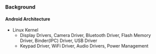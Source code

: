 ### Background

#### Android Architecture
[](https://github.com/BiyiLin1234/AndroidBasicDemo/blob/master/imgs/WeChatWorkScreenshot_0f53019c-8596-471b-916f-7f7f22ae51b7.png)
- Linux Kernel
  - Display Drivers, Camera Driver, Bluetooth Driver, Flash Memory Driver, Binder(IPC) Driver, USB Driver
  - Keypad Driver, WiFi Driver, Audio Drivers, Power Management
